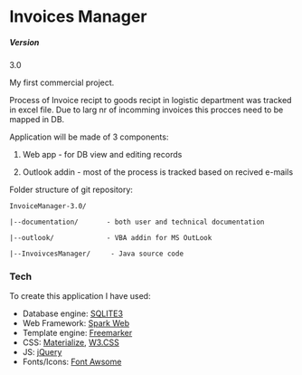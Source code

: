 # Invoices Manager 
##### Version
3.0

My first commercial project.

Process of Invoice recipt to goods recipt in logistic department was tracked in excel file. Due to larg nr of incomming invoices this procces need to be mapped in DB.

Application will be made of 3 components:

1. Web app - for DB view and editing records

2. Outlook addin - most of the process is tracked based on recived e-mails

Folder structure of git repository:

    InvoiceManager-3.0/

    |--documentation/       - both user and technical documentation     
  
    |--outlook/             - VBA addin for MS OutLook
  
    |--InvoivcesManager/     - Java source code

### Tech
To create this application I have used:
* Database engine: [SQLITE3]
* Web Framework: [Spark Web]
* Template engine: [Freemarker]
* CSS: [Materialize], [W3.CSS]
* JS: [jQuery]
* Fonts/Icons: [Font Awsome] 

[SQLITE3]: <https://www.sqlite.org/>
[Spark Web]: <http://sparkjava.com/>
[Freemarker]: <http://freemarker.org/>
[Materialize]: <http://materializecss.com/>
[W3.CSS]: <http://www.w3schools.com/w3css/default.asp>
[jQuery]: <http://jquery.com>
[Font Awsome]: <http://fontawesome.io/icons/>

